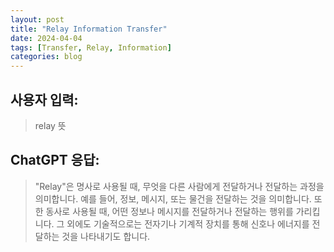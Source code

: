 ```yaml
---
layout: post
title: "Relay Information Transfer"
date: 2024-04-04
tags: [Transfer, Relay, Information]
categories: blog
---
```


## 사용자 입력:
> relay 뜻

## ChatGPT 응답:
> "Relay"은 명사로 사용될 때, 무엇을 다른 사람에게 전달하거나 전달하는 과정을 의미합니다. 예를 들어, 정보, 메시지, 또는 물건을 전달하는 것을 의미합니다. 또한 동사로 사용될 때, 어떤 정보나 메시지를 전달하거나 전달하는 행위를 가리킵니다. 그 외에도 기술적으로는 전자기나 기계적 장치를 통해 신호나 에너지를 전달하는 것을 나타내기도 합니다.

